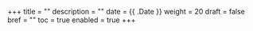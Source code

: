 +++
title = ""
description = ""
date = {{ .Date }}
weight = 20
draft = false
bref = ""
toc = true
enabled = true
+++
